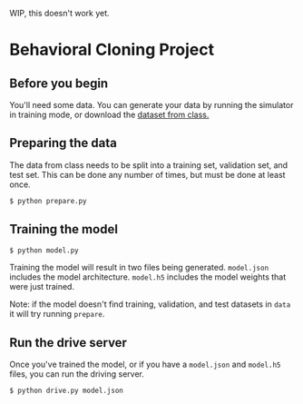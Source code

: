 WIP, this doesn't work yet.

# Behavioral Cloning Project

## Before you begin

You'll need some data. You can generate your data by running the simulator in training mode, or download the [dataset from class.][1]

## Preparing the data

The data from class needs to be split into a training set, validation set, and
test set. This can be done any number of times, but must be done at least once.

```sh
$ python prepare.py
```

## Training the model

```sh
$ python model.py
```

Training the model will result in two files being generated. `model.json`
includes the model architecture. `model.h5` includes the model weights that
were just trained.

Note: if the model doesn't find training, validation, and test datasets in `data` it will try running `prepare`.

## Run the drive server

Once you've trained the model, or if you have a `model.json` and `model.h5`
files, you can run the driving server.

```sh
$ python drive.py model.json
```

[1]: https://d17h27t6h515a5.cloudfront.net/topher/2016/December/584f6edd_data/data.zip
